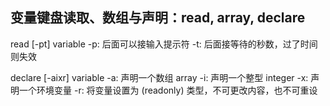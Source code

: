## 变量键盘读取、数组与声明：read, array, declare
  
  read [-pt] variable
    -p: 后面可以接输入提示符
    -t: 后面接等待的秒数，过了时间则失效
    
  declare [-aixr] variable
    -a: 声明一个数组 array
    -i: 声明一个整型 integer
    -x: 声明一个环境变量
    -r: 将变量设置为 (readonly) 类型，不可更改内容，也不可重设
    
